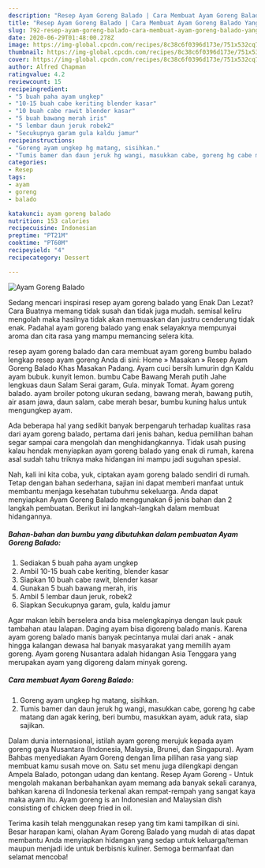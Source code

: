 ```yaml
---
description: "Resep Ayam Goreng Balado | Cara Membuat Ayam Goreng Balado Yang Bisa Manjain Lidah"
title: "Resep Ayam Goreng Balado | Cara Membuat Ayam Goreng Balado Yang Bisa Manjain Lidah"
slug: 792-resep-ayam-goreng-balado-cara-membuat-ayam-goreng-balado-yang-bisa-manjain-lidah
date: 2020-06-29T01:48:00.278Z
image: https://img-global.cpcdn.com/recipes/8c38c6f0396d173e/751x532cq70/ayam-goreng-balado-foto-resep-utama.jpg
thumbnail: https://img-global.cpcdn.com/recipes/8c38c6f0396d173e/751x532cq70/ayam-goreng-balado-foto-resep-utama.jpg
cover: https://img-global.cpcdn.com/recipes/8c38c6f0396d173e/751x532cq70/ayam-goreng-balado-foto-resep-utama.jpg
author: Alfred Chapman
ratingvalue: 4.2
reviewcount: 15
recipeingredient:
- "5 buah paha ayam ungkep"
- "10-15 buah cabe keriting blender kasar"
- "10 buah cabe rawit blender kasar"
- "5 buah bawang merah iris"
- "5 lembar daun jeruk robek2"
- "Secukupnya garam gula kaldu jamur"
recipeinstructions:
- "Goreng ayam ungkep hg matang, sisihkan."
- "Tumis bamer dan daun jeruk hg wangi, masukkan cabe, goreng hg cabe matang dan agak kering, beri bumbu, masukkan ayam, aduk rata, siap sajikan."
categories:
- Resep
tags:
- ayam
- goreng
- balado

katakunci: ayam goreng balado 
nutrition: 153 calories
recipecuisine: Indonesian
preptime: "PT21M"
cooktime: "PT60M"
recipeyield: "4"
recipecategory: Dessert

---
```



![Ayam Goreng Balado](https://img-global.cpcdn.com/recipes/8c38c6f0396d173e/751x532cq70/ayam-goreng-balado-foto-resep-utama.jpg)

Sedang mencari inspirasi resep ayam goreng balado yang Enak Dan Lezat? Cara Buatnya memang tidak susah dan tidak juga mudah. semisal keliru mengolah maka hasilnya tidak akan memuaskan dan justru cenderung tidak enak. Padahal ayam goreng balado yang enak selayaknya mempunyai aroma dan cita rasa yang mampu memancing selera kita.

resep ayam goreng balado dan cara membuat ayam goreng bumbu balado lengkap resep ayam goreng Anda di sini: Home » Masakan » Resep Ayam Goreng Balado Khas Masakan Padang. Ayam cuci bersih lumurin dgn Kaldu ayam bubuk. kunyit lemon. bumbu Cabe Bawang Merah putih Jahe lengkuas daun Salam Serai garam, Gula. minyak Tomat. Ayam goreng balado. ayam broiler potong ukuran sedang, bawang merah, bawang putih, air asam jawa, daun salam, cabe merah besar, bumbu kuning halus untuk mengungkep ayam.

Ada beberapa hal yang sedikit banyak berpengaruh terhadap kualitas rasa dari ayam goreng balado, pertama dari jenis bahan, kedua pemilihan bahan segar sampai cara mengolah dan menghidangkannya. Tidak usah pusing kalau hendak menyiapkan ayam goreng balado yang enak di rumah, karena asal sudah tahu triknya maka hidangan ini mampu jadi suguhan spesial.


Nah, kali ini kita coba, yuk, ciptakan ayam goreng balado sendiri di rumah. Tetap dengan bahan sederhana, sajian ini dapat memberi manfaat untuk membantu menjaga kesehatan tubuhmu sekeluarga. Anda dapat menyiapkan Ayam Goreng Balado menggunakan 6 jenis bahan dan 2 langkah pembuatan. Berikut ini langkah-langkah dalam membuat hidangannya.

<!--inarticleads1-->

##### Bahan-bahan dan bumbu yang dibutuhkan dalam pembuatan Ayam Goreng Balado:

1. Sediakan 5 buah paha ayam ungkep
1. Ambil 10-15 buah cabe keriting, blender kasar
1. Siapkan 10 buah cabe rawit, blender kasar
1. Gunakan 5 buah bawang merah, iris
1. Ambil 5 lembar daun jeruk, robek2
1. Siapkan Secukupnya garam, gula, kaldu jamur


Agar makan lebih berselera anda bisa melengkapinya dengan lauk pauk tambahan atau lalapan. Daging ayam bisa digoreng balado manis. Karena ayam goreng balado manis banyak pecintanya mulai dari anak - anak hingga kalangan dewasa hal banyak masyarakat yang memilih ayam goreng. Ayam goreng Nusantara adalah hidangan Asia Tenggara yang merupakan ayam yang digoreng dalam minyak goreng. 

<!--inarticleads2-->

##### Cara membuat Ayam Goreng Balado:

1. Goreng ayam ungkep hg matang, sisihkan.
1. Tumis bamer dan daun jeruk hg wangi, masukkan cabe, goreng hg cabe matang dan agak kering, beri bumbu, masukkan ayam, aduk rata, siap sajikan.


Dalam dunia internasional, istilah ayam goreng merujuk kepada ayam goreng gaya Nusantara (Indonesia, Malaysia, Brunei, dan Singapura). Ayam Bahbas menyediakan Ayam Goreng dengan lima pilihan rasa yang siap membuat kamu susah move on. Satu set menu juga dilengkapi dengan Ampela Balado, potongan udang dan kentang. Resep Ayam Goreng - Untuk mengolah makanan berbahankan ayam memang ada banyak sekali caranya, bahkan karena di Indonesia terkenal akan rempat-rempah yang sangat kaya maka ayam itu. Ayam goreng is an Indonesian and Malaysian dish consisting of chicken deep fried in oil. 

Terima kasih telah menggunakan resep yang tim kami tampilkan di sini. Besar harapan kami, olahan Ayam Goreng Balado yang mudah di atas dapat membantu Anda menyiapkan hidangan yang sedap untuk keluarga/teman maupun menjadi ide untuk berbisnis kuliner. Semoga bermanfaat dan selamat mencoba!
